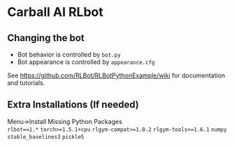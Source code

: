 # Carball AI RLbot

## Changing the bot

- Bot behavior is controlled by `bot.py`
- Bot appearance is controlled by `appearance.cfg`

See https://github.com/RLBot/RLBotPythonExample/wiki for documentation and tutorials.

## Extra Installations (If needed)
Menu->Install Missing Python Packages  
`rlbot==1.*`
`torch>=1.5.1+cpu`
`rlgym-compat>=1.0.2`
`rlgym-tools>=1.6.1`
`numpy`
`stable_baselines3`
`pickle5`
